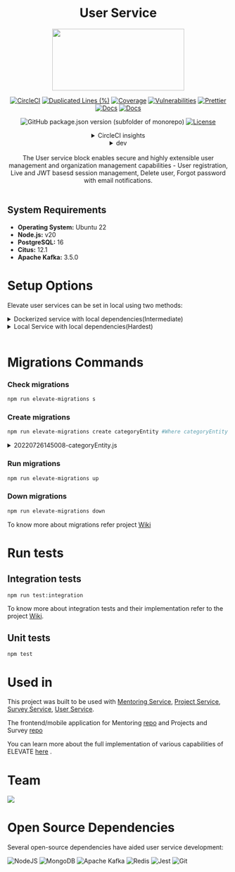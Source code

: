 <div align="center">

# User Service

<a href="https://shikshalokam.org/elevate/">
<img
    src="https://shikshalokam.org/wp-content/uploads/2021/06/elevate-logo.png"
    height="140"
    width="300"
  />
</a>

[![CircleCI](https://dl.circleci.com/status-badge/img/gh/ELEVATE-Project/user/tree/master.svg?style=shield)](https://dl.circleci.com/status-badge/redirect/gh/ELEVATE-Project/user/tree/master)
[![Duplicated Lines (%)](https://sonarcloud.io/api/project_badges/measure?project=ELEVATE-Project_user&metric=duplicated_lines_density)](https://sonarcloud.io/summary/new_code?id=ELEVATE-Project_user)
[![Coverage](https://sonarcloud.io/api/project_badges/measure?project=ELEVATE-Project_user&metric=coverage)](https://sonarcloud.io/summary/new_code?id=ELEVATE-Project_user)
[![Vulnerabilities](https://sonarcloud.io/api/project_badges/measure?project=ELEVATE-Project_user&metric=vulnerabilities)](https://sonarcloud.io/summary/new_code?id=ELEVATE-Project_user)
[![Prettier](https://img.shields.io/badge/code_style-prettier-ff69b4.svg)](https://prettier.io)
[![Docs](https://img.shields.io/badge/Docs-success-informational)](https://elevate-docs.shikshalokam.org/mentorEd/intro)
[![Docs](https://img.shields.io/badge/API-docs-informational)](https://dev.elevate-apis.shikshalokam.org/user/api-doc)

![GitHub package.json version (subfolder of monorepo)](https://img.shields.io/github/package-json/v/ELEVATE-Project/user?filename=src%2Fpackage.json)
[![License](https://img.shields.io/badge/license-MIT-blue.svg)](https://opensource.org/licenses/MIT)

<details><summary>CircleCI insights</summary>

[![CircleCI](https://dl.circleci.com/insights-snapshot/gh/ELEVATE-Project/user/master/buil-and-test/badge.svg?window=30d)](https://app.circleci.com/insights/github/ELEVATE-Project/user/workflows/buil-and-test/overview?branch=master&reporting-window=last-30-days&insights-snapshot=true)

</details>

<details><summary>dev</summary>

[![CircleCI](https://dl.circleci.com/status-badge/img/gh/ELEVATE-Project/user/tree/dev.svg?style=shield)](https://dl.circleci.com/status-badge/redirect/gh/ELEVATE-Project/user/tree/dev)
![GitHub package.json version (subfolder of monorepo)](https://img.shields.io/github/package-json/v/ELEVATE-Project/user/dev?filename=src%2Fpackage.json)

[![CircleCI](https://dl.circleci.com/insights-snapshot/gh/ELEVATE-Project/user/dev/buil-and-test/badge.svg?window=30d)](https://app.circleci.com/insights/github/ELEVATE-Project/user/workflows/buil-and-test/overview?branch=dev&reporting-window=last-30-days&insights-snapshot=true)

<!-- [![Duplicated Lines (%)](https://sonarcloud.io/api/project_badges/measure?project=ELEVATE-Project_mentoring&metric=duplicated_lines_density&branch=dev)](https://sonarcloud.io/summary/new_code?id=ELEVATE-Project_mentoring)
[![Coverage](https://sonarcloud.io/api/project_badges/measure?project=ELEVATE-Project_mentoring&metric=coverage&branch=dev)](https://sonarcloud.io/summary/new_code?id=ELEVATE-Project_mentoring)
[![Vulnerabilities](https://sonarcloud.io/api/project_badges/measure?project=ELEVATE-Project_mentoring&metric=vulnerabilities&branch=revert-77-integration-test)](https://sonarcloud.io/summary/new_code?id=ELEVATE-Project_mentoring) -->

</details>

</br>
The User service block enables secure and highly extensible user management and organization management capabilities - User registration, Live and JWT basesd session management, Delete user, Forgot password with email notifications.

</div>
<br>

## System Requirements

-   **Operating System:** Ubuntu 22
-   **Node.js:** v20
-   **PostgreSQL:** 16
-   **Citus:** 12.1
-   **Apache Kafka:** 3.5.0

# Setup Options

Elevate user services can be set in local using two methods:

<details><summary>Dockerized service with local dependencies(Intermediate)</summary>

**Expectation**: Run single docker containerized service with existing local (in host) or remote dependencies.

### Local Dependencies Steps

1. Update dependency (Mongo v4.1.4, Kafka etc) IP addresses in .env with "**host.docker.internal**".

    Eg:

    ```
     #Kafka Host Server URL
     KAFKA_URL = host.docker.external:9092
    ```

2. Find **host.docker.internal** IP address and added it to **mongod.conf** file in host.

    Eg: If **host.docker.internal** is **172.17.0.1**,
    **mongod.conf:**

    ```
    # network interfaces
    net:
        port: 27017
        bindIp: "127.0.0.1,172.17.0.1"
    ```

    Note: Steps to find **host.docker.internal** IP address & location of **mongod.conf** is operating system specific. Refer [this](https://stackoverflow.com/questions/22944631/how-to-get-the-ip-address-of-the-docker-host-from-inside-a-docker-container) for more information.

3. Build the docker image.
    ```
    /ELEVATE/user$ docker build -t elevate/user:1.0 .
    ```
4. Run the docker container.

    - For Mac & Windows with docker v18.03+:

        ```
        $ docker run --name user elevate/user:1.0
        ```

    - For Linux:
        ```
        $ docker run --name user --add-host=host.docker.internal:host-gateway elevate/user:1.0`
        ```
        Refer [this](https://stackoverflow.com/a/24326540) for more information.

### Remote Dependencies Steps

1. Update dependency (Mongo v4.1.4, Kafka etc) Ip addresses in .env with respective remote server IPs.

    Eg:

    ```
     #DB Connectivity Url
     DATABASE_URL=postgres://postgres:postgres@localhost:5432/elevate-user

     #Kafka Host Server URL
     KAFKA_URL = 11.2.3.45:9092
    ```

2. Add Bind IP to **mongod.conf** in host:

    Follow instructions given [here.](https://www.digitalocean.com/community/tutorials/how-to-configure-remote-access-for-mongodb-on-ubuntu-20-04)

    Note: Instructions might differ based on MongoDB version and operating system.

3. Build the docker image.
    ```
    /ELEVATE/user$ docker build -t elevate/user:1.0 .
    ```
4. Run the docker container.

    ```
    $ docker run --name user elevate/user:1.0
    ```

</details>

<details>

<summary>Local Service with local dependencies(Hardest)</summary>

**Expectation**: Run single service with existing local dependencies in host (**Non-Docker Implementation**).

## Installations

### Install Node.js LTS

Refer to the [NodeSource distributions installation scripts](https://github.com/nodesource/distributions#installation-scripts) for Node.js installation.

```bash
$ curl -fsSL https://deb.nodesource.com/setup_lts.x | sudo -E bash - &&\
sudo apt-get install -y nodejs
```

### Install Build Essential

```bash
$ sudo apt-get install build-essential
```

### Install Kafka

Refer to [Kafka Ubuntu 22.04 setup guide](https://www.fosstechnix.com/install-apache-kafka-on-ubuntu-22-04-lts/)

1. Install OpenJDK 11:

    ```bash
    $ sudo apt install openjdk-11-jdk
    ```

2. Download and extract Kafka:

    ```bash
    $ sudo wget https://downloads.apache.org/kafka/3.5.0/kafka_2.12-3.5.0.tgz
    $ sudo tar xzf kafka_2.12-3.5.0.tgz
    $ sudo mv kafka_2.12-3.5.0 /opt/kafka
    ```

3. Configure Zookeeper:

    ```bash
    $ sudo nano /etc/systemd/system/zookeeper.service
    ```

    Paste the following lines into the `zookeeper.service` file:

    ```ini
    /etc/systemd/system/zookeeper.service
    [Unit]
    Description=Apache Zookeeper service
    Documentation=http://zookeeper.apache.org
    Requires=network.target remote-fs.target
    After=network.target remote-fs.target

    [Service]
    Type=simple
    ExecStart=/opt/kafka/bin/zookeeper-server-start.sh /opt/kafka/config/zookeeper.properties
    ExecStop=/opt/kafka/bin/zookeeper-server-stop.sh
    Restart=on-abnormal

    [Install]
    WantedBy=multi-user.target
    ```

    Save and exit.

4. Reload systemd:

    ```bash
    $ sudo systemctl daemon-reload
    ```

5. Configure Kafka:

    ```bash
    $ sudo nano /etc/systemd/system/kafka.service
    ```

    Paste the following lines into the `kafka.service` file:

    ```ini
    [Unit]
    Description=Apache Kafka Service
    Documentation=http://kafka.apache.org/documentation.html
    Requires=zookeeper.service

    [Service]
    Type=simple
    Environment="JAVA_HOME=/usr/lib/jvm/java-11-openjdk-amd64"
    ExecStart=/opt/kafka/bin/kafka-server-start.sh /opt/kafka/config/server.properties
    ExecStop=/opt/kafka/bin/kafka-server-stop.sh

    [Install]
    WantedBy=multi-user.target
    ```

    Save and exit.

6. Reload systemd:

    ```bash
    $ sudo systemctl daemon-reload
    ```

7. Start Zookeeper:

    ```bash
    $ sudo systemctl start zookeeper
    ```

    Check status:

    ```bash
    $ sudo systemctl status zookeeper
    ```

    Zookeeper service status should be shown as active (running).

8. Start Kafka:

    ```bash
    $ sudo systemctl start kafka
    ```

    Check status:

    ```bash
    $ sudo systemctl status kafka
    ```

    Kafka status should be shown as active (running).

### Install Redis

Refer to [Redis Ubuntu 22.04 setup guide](https://www.digitalocean.com/community/tutorials/how-to-install-and-secure-redis-on-ubuntu-22-04)

1. Update the package list:

    ```bash
    $ sudo apt update
    ```

2. Install Redis:

    ```bash
    $ sudo apt install redis-server
    ```

3. Configure Redis for systemd:

    ```bash
    $ sudo nano /etc/redis/redis.conf
    ```

    Find the `supervised` directive and change it to "systemd" as follows:

    ```conf
    . . .
    # If you run Redis from upstart or systemd, Redis can interact with your
    # supervision tree. Options:
    #   supervised no      - no supervision interaction
    #   supervised upstart - signal upstart by putting Redis into SIGSTOP mode
    #   supervised systemd - signal systemd by writing READY=1 to $NOTIFY_SOCKET
    #   supervised auto    - detect upstart or systemd method based on
    #                        UPSTART_JOB or NOTIFY_SOCKET environment variables
    # Note: these supervision methods only signal "process is ready."
    #       They do not enable continuous liveness pings back to your supervisor.
    supervised systemd
    . . .
    ```

    Save and exit.

4. Restart the Redis service:

    ```bash
    $ sudo systemctl restart redis.service
    ```

### Install Single-Node Citus (Distributed Database)

Refer to [official Citus single-node setup](https://docs.citusdata.com/en/stable/installation/single_node_debian.html)

1. Download and install Citus:

    ```bash
    $ curl https://install.citusdata.com/community/deb.sh | sudo bash
    $ sudo apt-get -y install postgresql-16-citus-12.1
    ```

2. Switch to the PostgreSQL user:

    ```bash
    $ sudo su - postgres
    ```

3. Set the PostgreSQL bin directory in the PATH and create a directory for Citus:

    ```bash
    $ export PATH=$PATH:/usr/lib/postgresql/16/bin
    $ cd ~
    $ mkdir citus
    ```

4. Initialize the Citus database:

    ```bash
    $ initdb -D citus
    ```

5. Configure Citus in `citus/postgresql.conf`:

    ```bash
    $ echo "shared_preload_libraries = 'citus'" >> citus/postgresql.conf
    ```

6. Start the Citus server:

    ```bash
    $ pg_ctl -D citus -o "-p 9700" -l citus_logfile start
    ```

7. Create the Citus extension:

    ```bash
    $ psql -p 9700 -c "CREATE EXTENSION citus;"
    ```

8. Check the Citus version:

    ```bash
    $ psql -p 9700 -c "select citus_version();"
    ```

    You should see an output similar to the following, indicating that Citus is successfully installed:

    ```sql
    postgres=# select citus_version();
                                           citus_version
    ----------------------------------------------------------------------------------------------------
     Citus 12.1.1 on x86_64-pc-linux-gnu, compiled by gcc (Ubuntu 9.4.0-1ubuntu1~20.04.2) 9.4.0, 64-bit
    (1 row)
    ```

### Install PM2

Refer to [How To Set Up a Node.js Application for Production on Ubuntu 22.04](https://www.digitalocean.com/community/tutorials/how-to-set-up-a-node-js-application-for-production-on-ubuntu-22-04).

**Exit the postgres user account and run the following command**

```bash
$ sudo npm install pm2@latest -g
```

## Setting up Repository

### Clone the user repository to /opt/backend directory

```bash
opt/backend$ git clone -b develop-2.5 --single-branch "https://github.com/ELEVATE-Project/user.git"
```

### Install Npm packages from src directory

```bash
backend/user/src$ sudo npm i
```

### Create .env file in src directory

```bash
user/src$ sudo nano .env
```

Copy-paste the following env variables to the `.env` file:

NB : Make sure to update the credentials according to your configurations.

```env
ACCESS_TOKEN_EXPIRY= 10
ACCESS_TOKEN_SECRET= asadsd8as7df9as8df987asdf
ADMIN_INVITEE_UPLOAD_EMAIL_TEMPLATE_CODE= invitee_upload_status
ADMIN_SECRET_CODE= Na7ad23ws5cm3kfmw24dmdsflaksd
API_DOC_URL=/user/api-doc
APPLICATION_ENV=development
APPLICATION_PORT=3001
APP_NAME=MentorED

AWS_ACCESS_KEY_ID= "adsfg98a7sdfg"
AWS_BUCKET_ENDPOINT="s3.ap-south-1.amazonaws.com"
AWS_BUCKET_REGION="ap-south-1"
AWS_SECRET_ACCESS_KEY="asd9786fg9a8sd/asdfg9a8sd7fg"


AZURE_ACCOUNT_KEY=asd897gfa09sd87f09as8d
AZURE_ACCOUNT_NAME=mentoring
CLEAR_INTERNAL_CACHE=userinternal
CLOUD_STORAGE= GCP
DEFAULT_AWS_BUCKET_NAME=mentoring-dev-storage
DEFAULT_AZURE_CONTAINER_NAME=mentoring-images
DEFAULT_GCP_BUCKET_NAME=mentoring-dev-storage

DEFAULT_ORGANISATION_CODE= default_code
DEFAULT_ORG_ID= 1
DEFAULT_QUEUE= user-queue
DEFAULT_ROLE= mentee
DEV_DATABASE_URL= postgres://shikshalokam:slpassword123@localhost:9700/elevate_user
DISABLE_LOG= false
EMAIL_ID_ENCRYPTION_ALGORITHM= aes-256-cbc
EMAIL_ID_ENCRYPTION_IV= a19f1ewaqwei9e03edkc32e
EMAIL_ID_ENCRYPTION_KEY= 9bszawjkckw2e3dm35fcw27ws4ed5rftg6y6y7y7654tf4rwq5tr0ol2qa9owsie
ENABLE_EMAIL_OTP_VERIFICATION=true
ENABLE_LOG=true
ERROR_LOG_LEVEL=silly
EVENT_ENABLE_ORG_EVENTS=true
EVENT_ORG_LISTENER_URLS=http://localhost:3567/mentoring/v1/organization/eventListener
GCP_PATH=gcp.json
GCP_PROJECT_ID=sl-dev-project
GENERIC_INVITATION_EMAIL_TEMPLATE_CODE=generic_invite
INTERNAL_ACCESS_TOKEN= Fqdkfaswekdlwe
INTERNAL_CACHE_EXP_TIME= 86400
INVITEE_EMAIL_TEMPLATE_CODE= invite_user
IV= LKYTTAqkajswiawqw/Z==
KAFKA_GROUP_ID=dev.users
KAFKA_TOPIC= dev.topic
KAFKA_URL= localhost:9092
KEY= W/m2cr/aMswjrdsa23sgfy5e34d+bKcbAWZSLjJP2qY=
MENTEE_INVITATION_EMAIL_TEMPLATE_CODE= invite_mentee
MENTORING_SERVICE_URL= http://localhost:3000
MENTOR_INVITATION_EMAIL_TEMPLATE_CODE= invite_mentor
MENTOR_REQUEST_ACCEPTED_EMAIL_TEMPLATE_CODE= mentor_request_accepted
MENTOR_REQUEST_REJECTED_EMAIL_TEMPLATE_CODE= mentor_request_rejected
MENTOR_SECRET_CODE=4567
NOTIFICATION_KAFKA_TOPIC=dev.notification
ORG_ADMIN_INVITATION_EMAIL_TEMPLATE_CODE= invite_org_admin
OTP_EMAIL_TEMPLATE_CODE= emailotp
OTP_EXP_TIME= 86400
PORTAL_URL= "https://dev.elevate-mentoring.shikshalokam.org/auth/login"
RATING_KAFKA_TOPIC= dev.mentor_rating
REDIS_HOST= redis://localhost:6379
REFRESH_TOKEN_EXPIRY= 183
REFRESH_TOKEN_SECRET=371hkjadidy2ashiKAkajshdkid23iuekw71yekiaskdvkvegxvy23t78veQwexqviveit6ttZyeeytx62tx236uv
REFRESH_VIEW_INTERVAL=30000
REGISTRATION_EMAIL_TEMPLATE_CODE= registration
REGISTRATION_OTP_EMAIL_TEMPLATE_CODE= registrationotp
SALT_ROUNDS= 10
SAMPLE_CSV_FILE_PATH= sample/bulk_user_creation.csv
SCHEDULER_SERVICE_BASE_URL= /scheduler/
SCHEDULER_SERVICE_ERROR_REPORTING_EMAIL_ID= rakesh.k@pacewisdom.com
SCHEDULER_SERVICE_HOST= http://localhost:3567
SCHEDULER_SERVICE_URL= http://localhost:3567/jobs/scheduleJob
created_time= 2024-02-08T07:40:04.571464939Z
custom_metadata= null
destroyed= false
version= 31

```

Save and exit.

## Setting up Databases

**Log into the postgres user**

```bash
sudo su postgres
```

**Log into psql**

```bash
psql -p 9700
```

**Create a database user/role:**

```sql
CREATE USER shikshalokam WITH ENCRYPTED PASSWORD 'slpassword';
```

**Create the elevate_user database**

```sql
CREATE DATABASE elevate_user;
GRANT ALL PRIVILEGES ON DATABASE elevate_user TO shikshalokam;
\c elevate_user
GRANT ALL ON SCHEMA public TO shikshalokam;
```

## Running Migrations To Create Tables

**Exit the postgres user account and install sequelize-cli globally**

```bash
$ sudo npm i sequelize-cli -g
```

**Navigate to the src folder of user service and run sequelize-cli migration command:**

```bash
user/src$ npx sequelize-cli db:migrate
```

**Now all the tables must be available in the Citus databases**

## Setting up Distribution Columns in Citus PostgreSQL Database

Refer [Choosing Distribution Column](https://docs.citusdata.com/en/stable/sharding/data_modeling.html) for more information regarding Citus distribution columns.

**Login into the postgres user**

```bash
sudo su postgres
```

**Login to psql**

```bash
psql -p 9700
```

**Login to the elevate_user database**

```sql
\c elevate_user
```

**Enable Citus for elevate_user**

```sql
CREATE EXTENSION citus;
```

**Within elevate_user, run the following queries:**

```sql
SELECT create_distributed_table('entities', 'entity_type_id');
SELECT create_distributed_table('entity_types', 'organization_id');
SELECT create_distributed_table('file_uploads', 'organization_id');
SELECT create_distributed_table('forms', 'organization_id');
SELECT create_distributed_table('notification_templates', 'organization_id');
SELECT create_distributed_table('organizations', 'id');
SELECT create_distributed_table('organization_codes', 'code');
SELECT create_distributed_table('organization_domains', 'domain');
SELECT create_distributed_table('organization_role_requests','organization_id');
SELECT create_distributed_table('organization_user_invites','organization_id');
SELECT create_distributed_table('users_credentials','email');
SELECT create_distributed_table('users', 'organization_id');
```

## Running Seeder to Populate the Tables with Seed Data

**Exit the postgres user navigate to the script folder of the user service**

**Run the insertDefaultOrg.js script**

```bash
src/scripts$ node insertDefaultOrg.js
```

_Keep note of the default organization id generated by the script_

**Navigate to the src folder of the user service and update the .env file with these variables:**

```env
DEFAULT_ORG_ID=<id generated by the insertDefaultOrg script>
DEFAULT_ORGANISATION_CODE=default_code
```

**Run the seeder command**

```bash
src$ npm run db:seed:all
```

## Start the Service

Run pm2 start command:

```bash
user/src$ pm2 start app.js -i 2 --name elevate-user
```

#### Run pm2 ls command

```bash
$ pm2 ls
```

Output should look like this (Sample output, might slightly differ in your installation):

```bash
┌────┬─────────────────────────┬─────────────┬─────────┬─────────┬──────────┬────────┬──────┬───────────┬──────────┬──────────┬──────────┬──────────┐
│ id │ name                    │ namespace   │ version │ mode    │ pid      │ uptime │ ↺    │ status    │ cpu      │ mem      │ user     │ watching │
├────┼─────────────────────────┼─────────────┼─────────┼─────────┼──────────┼────────┼──────┼───────────┼──────────┼──────────┼──────────┼──────────┤
│ 1  │ elevate-user            │ default     │ 1.0.0   │ cluster │ 106976   │ 27h    │ 0    │ online    │ 0%       │ 167.0mb  │ jenkins  │ disabled │
│ 2  │ elevate-user            │ default     │ 1.0.0   │ cluster │ 106986   │ 27h    │ 0    │ online    │ 0%       │ 169.3mb  │ jenkins  │ disabled │
└────┴─────────────────────────┴─────────────┴─────────┴─────────┴──────────┴────────┴──────┴───────────┴──────────┴──────────┴──────────┴──────────┘
```

This concludes the services and dependency setup.

## Postman Collections

-   [User Service](https://github.com/ELEVATE-Project/user/tree/develop-2.5/src/api-doc)

</details>
<br>

# Migrations Commands

### Check migrations

```bash
npm run elevate-migrations s
```

### Create migrations

```bash
npm run elevate-migrations create categoryEntity #Where categoryEntity is the file name.
```

<details><summary>20220726145008-categoryEntity.js</summary>

We have followed the following structure for migration files to reduce code duplication.

```js
let categories = [
	{
		value: 'sqaa',
		label: 'SQAA',
		image: 'entity/SQAA.jpg',
	},
	{
		value: 'communication',
		label: 'Communication',
		image: 'entity/Communication.png',
	},
    ...
]
var moment = require('moment')

module.exports = {
	async up(db) {
		global.migrationMsg = 'Uploaded categories entity'
		let entityData = []
		categories.forEach(async function (category) {
			category['status'] = 'ACTIVE'
			category['deleted'] = false
			category['type'] = 'categories'
			category['updatedAt'] = moment().format()
			category['createdAt'] = moment().format()
			category['createdBy'] = 'SYSTEM'
			category['updatedBy'] = 'SYSTEM'
			entityData.push(category)
		})
		await db.collection('entities').insertMany(entityData)
	},

	async down(db) {
		db.collection('entities').deleteMany({
			value: { $in: categories.map((category) => category.value) },
		})
	},
}
```

</details>

### Run migrations

```bash
npm run elevate-migrations up
```

### Down migrations

```bash
npm run elevate-migrations down
```

To know more about migrations refer project [Wiki](https://github.com/ELEVATE-Project/mentoring/wiki/Migration)

# Run tests

## Integration tests

```
npm run test:integration
```

To know more about integration tests and their implementation refer to the project [Wiki](https://github.com/ELEVATE-Project/user/wiki/Integration-and-Unit-testing).

## Unit tests

```
npm test
```

# Used in

This project was built to be used with [Mentoring Service](https://github.com/ELEVATE-Project/mentoring.git), [Project Service](https://github.com/ELEVATE-Project/project-service.git), [Survey Service](https://github.com/ELEVATE-Project/samiksha-service.git), [User Service](https://github.com/ELEVATE-Project/user.git).

The frontend/mobile application for Mentoring [repo](https://github.com/ELEVATE-Project/mentoring-mobile-app) and Projects and Survey [repo](https://github.com/ELEVATE-Project/observation-survey-projects-pwa) 

You can learn more about the full implementation of various capabilities of ELEVATE [here](https://elevate-docs.shikshalokam.org) .
<br>

# Team

<a href="https://github.com/ELEVATE-Project/user/graphs/contributors">
  <img src="https://contrib.rocks/image?repo=ELEVATE-Project/user" />
</a>

<br>

# Open Source Dependencies

Several open-source dependencies have aided user service development:

![NodeJS](https://img.shields.io/badge/node.js-6DA55F?style=for-the-badge&logo=node.js&logoColor=white)
![MongoDB](https://img.shields.io/badge/MongoDB-%234ea94b.svg?style=for-the-badge&logo=mongodb&logoColor=white)
![Apache Kafka](https://img.shields.io/badge/Apache%20Kafka-000?style=for-the-badge&logo=apachekafka)
![Redis](https://img.shields.io/badge/redis-%23DD0031.svg?style=for-the-badge&logo=redis&logoColor=white)
![Jest](https://img.shields.io/badge/-jest-%23C21325?style=for-the-badge&logo=jest&logoColor=white)
![Git](https://img.shields.io/badge/git-%23F05033.svg?style=for-the-badge&logo=git&logoColor=white)

<!-- ![GitHub](https://img.shields.io/badge/github-%23121011.svg?style=for-the-badge&logo=github&logoColor=white)
![CircleCI](https://img.shields.io/badge/circle%20ci-%23161616.svg?style=for-the-badge&logo=circleci&logoColor=white) -->
